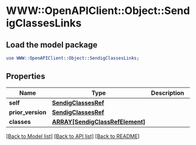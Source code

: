 # WWW::OpenAPIClient::Object::SendigClassesLinks

## Load the model package
```perl
use WWW::OpenAPIClient::Object::SendigClassesLinks;
```

## Properties
Name | Type | Description | Notes
------------ | ------------- | ------------- | -------------
**self** | [**SendigClassesRef**](SendigClassesRef.md) |  | [optional] 
**prior_version** | [**SendigClassesRef**](SendigClassesRef.md) |  | [optional] 
**classes** | [**ARRAY[SendigClassRefElement]**](SendigClassRefElement.md) |  | [optional] 

[[Back to Model list]](../README.md#documentation-for-models) [[Back to API list]](../README.md#documentation-for-api-endpoints) [[Back to README]](../README.md)


